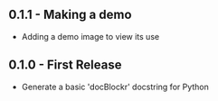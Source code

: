 ## 0.1.1 - Making a demo
* Adding a demo image to view its use
## 0.1.0 - First Release
* Generate a basic 'docBlockr' docstring for Python
